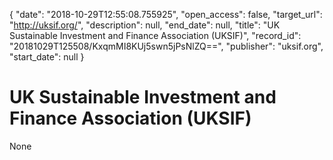 {
  "date": "2018-10-29T12:55:08.755925", 
  "open_access": false, 
  "target_url": "http://uksif.org/", 
  "description": null, 
  "end_date": null, 
  "title": "UK Sustainable Investment and Finance Association (UKSIF)", 
  "record_id": "20181029T125508/KxqmMI8KUj5swn5jPsNlZQ==", 
  "publisher": "uksif.org", 
  "start_date": null
}

# UK Sustainable Investment and Finance Association (UKSIF)

None